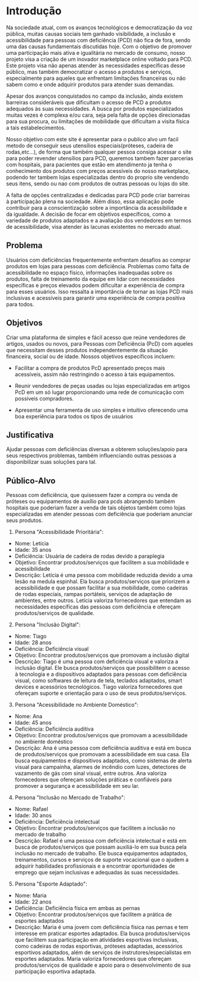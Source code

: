 # Introdução
Na sociedade atual, com os avanços tecnológicos e democratização da voz pública,  muitas causas sociais tem ganhado visibilidade, a inclusão e acessibilidade para pessoas com deficiência (PCD) não fica de fora, sendo uma das causas fundamentais discutidas hoje. Com o objetivo de promover uma participação mais ativa e igualitária no mercado de consumo, nosso projeto visa a criação de um inovador marketplace online voltado para PCD. Este projeto visa não apenas atender às necessidades específicas desse público, mas também democratizar o acesso a produtos e serviços, especialmente para aqueles que enfrentam limitações financeiras ou não sabem como e onde adquirir produtos para atender suas demandas.

Apesar dos avanços conquistados no campo da inclusão, ainda existem barreiras consideráveis que dificultam o acesso de PCD a produtos adequados às suas necessidades. A busca por produtos especializados muitas vezes é complexa e/ou cara, seja pela falta de opções direcionadas para sua procura, ou limitações de mobilidade que dificultam a visita física a tais estabelecimentos.

Nosso objetivo com este site é apresentar para o publico alvo um facil metodo de conseguir seus utensílios especiais(próteses, cadeira de rodas,etc…), de forma que também qualquer pessoa consiga acessar o site para poder revender utensílios para PCD, queremos tambem fazer parcerias com hospitais, para pacientes que estão em atendimento ja tenha o conhecimento dos produtos com preços acessíveis do nosso marketplace, podendo ter tambem lojas especializadas dentro do proprio site vendendo seus itens, sendo ou nao com produtos de outras pessoas ou lojas do site.

A falta de opções centralizadas e dedicadas para PCD pode criar barreiras à participação plena na sociedade. Além disso, essa aplicação pode contribuir para a conscientização sobre a importância da acessibilidade e da igualdade.
A decisão de focar em objetivos específicos, como a variedade de produtos adaptados e a avaliação dos vendedores em termos de acessibilidade, visa atender às lacunas existentes no mercado atual.


## Problema

Usuários com deficiências frequentemente enfrentam desafios ao comprar produtos em lojas para pessoas com deficiência. Problemas como falta de acessibilidade no espaço físico, informações inadequadas sobre os produtos, falta de treinamento da equipe em lidar com necessidades específicas e preços elevados podem dificultar a experiência de compra para esses usuários. Isso ressalta a importância de tornar as lojas PCD mais inclusivas e acessíveis para garantir uma experiência de compra positiva para todos.

## Objetivos

Criar uma plataforma de simples e fácil acesso que reúne vendedores de artigos, usados ou novos, para Pessoas com Deficiência (PcD) com aqueles que necessitam desses produtos independentemente da situação financeira, social ou de idade.
Nossos objetivos específicos incluem:

- Facilitar a compra de produtos PcD apresentado preços mais acessíveis, assim não restringindo o acesso à tais equipamentos.

- Reunir vendedores de peças usadas ou lojas especializadas em artigos PcD em um só lugar proporcionando uma rede de comunicação com possíveis compradores.

- Apresentar uma ferramenta de uso simples e intuitivo oferecendo uma boa  experiência para todos os tipos de usuários

## Justificativa

Ajudar pessoas com deficiências diversas a obterem soluções/apoio para seus respectivos  problemas, também influenciando outras pessoas a disponibilizar suas soluções para tal.

## Público-Alvo

Pessoas com deficiência, que quisessem fazer a compra ou venda de próteses ou equipamentos de auxílio para pcds abrangendo também hospitais que poderiam fazer a venda de tais objetos também como lojas especializadas em atender pessoas com deficiência que poderiam anunciar seus produtos.

1. Persona "Acessibilidade Prioritária":
- Nome: Letícia
- Idade: 35 anos
- Deficiência: Usuária de cadeira de rodas devido a paraplegia
- Objetivo: Encontrar produtos/serviços que facilitem a sua mobilidade e acessibilidade
- Descrição: Letícia é uma pessoa com mobilidade reduzida devido a uma lesão na medula espinhal. Ela busca produtos/serviços que priorizem a acessibilidade e que possam facilitar a sua mobilidade, como cadeiras de rodas especiais, rampas portáteis, serviços de adaptação de ambientes, entre outros. Letícia valoriza fornecedores que entendam as necessidades específicas das pessoas com deficiência e ofereçam produtos/serviços de qualidade.

2. Persona "Inclusão Digital":
- Nome: Tiago
- Idade: 28 anos
- Deficiência: Deficiência visual
- Objetivo: Encontrar produtos/serviços que promovam a inclusão digital
- Descrição: Tiago é uma pessoa com deficiência visual e valoriza a inclusão digital. Ele busca produtos/serviços que possibilitem o acesso à tecnologia e a dispositivos adaptados para pessoas com deficiência visual, como softwares de leitura de tela, teclados adaptados, smart devices e acessórios tecnológicos. Tiago valoriza fornecedores que ofereçam suporte e orientação para o uso de seus produtos/serviços.

3. Persona "Acessibilidade no Ambiente Doméstico":
- Nome: Ana
- Idade: 45 anos
- Deficiência: Deficiência auditiva
- Objetivo: Encontrar produtos/serviços que promovam a acessibilidade no ambiente doméstico
- Descrição: Ana é uma pessoa com deficiência auditiva e está em busca de produtos/serviços que promovam a acessibilidade em sua casa. Ela busca equipamentos e dispositivos adaptados, como sistemas de alerta visual para campainha, alarmes de incêndio com luzes, detectores de vazamento de gás com sinal visual, entre outros. Ana valoriza fornecedores que ofereçam soluções práticas e confiáveis para promover a segurança e acessibilidade em seu lar.

4. Persona "Inclusão no Mercado de Trabalho":
- Nome: Rafael
- Idade: 30 anos
- Deficiência: Deficiência intelectual
- Objetivo: Encontrar produtos/serviços que facilitem a inclusão no mercado de trabalho
- Descrição: Rafael é uma pessoa com deficiência intelectual e está em busca de produtos/serviços que possam auxiliá-lo em sua busca pela inclusão no mercado de trabalho. Ele busca equipamentos adaptados, treinamentos, cursos e serviços de suporte vocacional que o ajudem a adquirir habilidades profissionais e a encontrar oportunidades de emprego que sejam inclusivas e adequadas às suas necessidades.

5. Persona "Esporte Adaptado":
- Nome: Maria
- Idade: 22 anos
- Deficiência: Deficiência física em ambas as pernas
- Objetivo: Encontrar produtos/serviços que facilitem a prática de esportes adaptados
- Descrição: Maria é uma jovem com deficiência física nas pernas e tem interesse em praticar esportes adaptados. Ela busca produtos/serviços que facilitem sua participação em atividades esportivas inclusivas, como cadeiras de rodas esportivas, próteses adaptadas, acessórios esportivos adaptados, além de serviços de instrutores/especialistas em esportes adaptados. Maria valoriza fornecedores que ofereçam produtos/serviços de qualidade e apoio para o desenvolvimento de sua participação esportiva adaptada.
